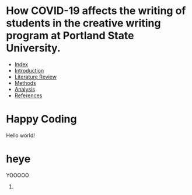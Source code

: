 # How COVID-19 affects the writing of students in the creative writing program at Portland State University.
<!DOCTYPE html>
<html>
	<head>
	</head>
	<body>
		<ul>
			<li><a href="index.html">Index</a>
			<li><a href="introduction.html">Introduction</a>
			<li><a href="literaturereview.html">Literature Review</a>
			<li><a href="methods.html">Methods</a>
			<li><a href="analysis.html">Analysis</a>
			<li><a href="references.html">References</a>
		</ul>
		<h1>Happy Coding</h1>
		<p>Hello world!</p>
	</body>
</html>
<!DOCTYPE html>
<html>
  <head>
    <title>Demonstration</title>
  </head>
  <body>
    <h1>heye</h2>
    <p>YOOOOO</p>
    <ol>
  <li>
   </body>
   </html>
